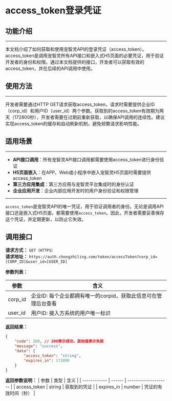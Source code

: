 # access_token登录凭证

## 功能介绍
---
本文档介绍了如何获取和使用宠智灵API的登录凭证（access_token）。access_token是调用宠智灵所有API接口和嵌入式H5页面的必要凭证，用于验证开发者的身份和权限。通过本文档提供的接口，开发者可以获取有效的access_token，并在后续的API调用中使用。

## 使用方法
---
开发者需要通过HTTP GET请求获取access_token，请求时需要提供企业ID（corp_id）和用户ID（user_id）两个参数。获取到的access_token有效期为两天（172800秒），开发者需要在过期前重新获取，以确保API调用的连续性。建议实现access_token的缓存和自动刷新机制，避免频繁请求影响性能。

## 适用场景
---
- **API接口调用**：所有宠智灵API接口调用都需要使用access_token进行身份验证
- **H5页面嵌入**：在APP、Web或小程序中嵌入宠智灵H5页面时需要提供access_token
- **第三方应用集成**：第三方应用与宠智灵平台集成时的身份认证
- **企业应用开发**：企业内部应用开发时的用户身份验证和权限管理

---
`access_token`是宠智灵API的唯一凭证，用于验证调用者的身份。无论是调用API接口还是嵌入式H5页面，都需要使用`access_token`。因此，开发者需要妥善保存这个凭证，并定期更新，以防止它失效。

## 调用接口
**请求方式：** `GET（HTTPS）`  
**请求地址：** `https://auth.chongzhiling.com/token/accessToken?corp_id=[CORP_ID]&user_id=[USER_ID]`

**参数列表：**

| 参数    | 含义                                                           |
| ------- | -------------------------------------------------------------- |
| corp_id | 企业ID: 每个企业都拥有唯一的corpid，获取此信息可在管理后台查看 |
| user_id | 用户ID: 接入方系统的用户唯一标识                               |

**返回结果：**
```json
{
    "code": 200, // 200表示成功，其他值表示失败
    "message": "success",
    "data": {
        "access_token": "string",
        "expires_in": 172800
    }
}
```
**返回参数说明：**
| 参数         | 类型   | 含义                 |
| ------------ | ------ | -------------------- |
| access_token | string | 获取到的凭证         |
| expires_in   | number | 凭证的有效时间（秒） |


